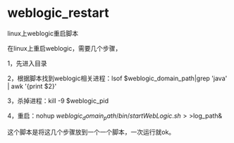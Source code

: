 weblogic_restart
================

linux上weblogic重启脚本


在linux上重启weblogic，需要几个步骤，

1，先进入目录

2，根据脚本找到weblogic相关进程：lsof $weblogic_domain_path|grep 'java' | awk '{print $2}'

3，杀掉进程：kill -9 $weblogic_pid

4，重启：nohup $weblogic_domain_path/bin/startWebLogic.sh >>$log_path&

这个脚本是将这几个步骤放到一个一个脚本，一次运行就ok。


